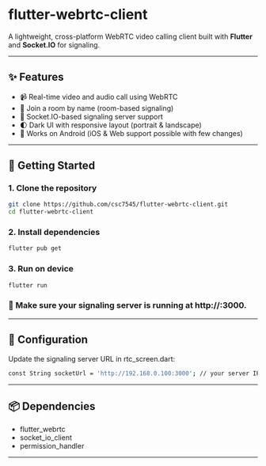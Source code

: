 # flutter-webrtc-client

A lightweight, cross-platform WebRTC video calling client built with **Flutter** and **Socket.IO** for signaling.

---

## ✨ Features

- 📹 Real-time video and audio call using WebRTC
- 🧭 Join a room by name (room-based signaling)
- 🔗 Socket.IO-based signaling server support
- 🌓 Dark UI with responsive layout (portrait & landscape)
- 🚀 Works on Android (iOS & Web support possible with few changes)

---

## 🚀 Getting Started

### 1. Clone the repository

```bash
git clone https://github.com/csc7545/flutter-webrtc-client.git
cd flutter-webrtc-client
```

### 2. Install dependencies
```bash
flutter pub get
```

### 3. Run on device
```bash
flutter run
```

### 🛑 Make sure your signaling server is running at http://<your-ip>:3000.

---

## 🔧 Configuration

Update the signaling server URL in rtc_screen.dart:

```bash
const String socketUrl = 'http://192.168.0.100:3000'; // your server IP
```

---

## 📦 Dependencies

- flutter_webrtc
-	socket_io_client
-	permission_handler

---
